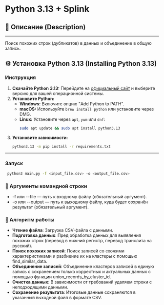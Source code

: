 # Python 3.13 + Splink

## 📜 Описание (Description)
---

Поиск похожих строк (дубликатов) в данных и объединение в общую запись.

## ⚙️ Установка Python 3.13 (Installing Python 3.13)

### Инструкция
1. **Скачайте Python 3.13:** Перейдите на [официальный сайт](https://www.python.org/downloads/release/python-3130/) и выберите версию для вашей операционной системы.
2. **Установите Python:**
   - **Windows:** Включите опцию "Add Python to PATH".
   - **macOS:** Используйте `brew install python` или установите через DMG.
   - **Linux:** Установите через `apt`, `yum` или `dnf`:
     ```bash
     sudo apt update && sudo apt install python3.13
     ```
3. **Установите зависимости:**
   ```bash
   python3.13 -m pip install -r requirements.txt
   ```

---

### Запуск

```bash
 python3 main.py -f <input_file.csv> -o <output_file.csv>
```

### 📝 Аргументы командной строки
   - -f или --file — путь к входному файлу (обязательный аргумент).
   - -o или --output — путь к выходному файлу, куда будет сохранён результат (обязательный аргумент).

### 🚀 Алгоритм работы
   - **Чтение файла**:
Загрузка CSV-файла с данными.
   - **Подготовка данных**: 
Пред обработка данных для выявления похожих строк (перевод в нижний регистр, перевод транслита на русский).
   - **Поиск похожих записей**:
Поиск записей со схожими характеристиками и разбиение их на кластеры с помощью find_similar_data.
   - **Объединение записей**:
Объединение кластеров записей в единую запись с сохранением только корректных и актуальных данных с помощью функции union_records_by_cluster_id.
- **Очистка данных**:
  В зависимости от требований удаляем строки с неподходящими данными.
- **Сохранение результата**:
Итоговые данные сохраняются в указанный выходной файл в формате CSV.